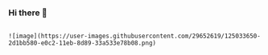 ### Hi there 👋
                                                                           ![image](https://user-images.githubusercontent.com/29652619/125033650-2d1bb580-e0c2-11eb-8d89-33a533e78b08.png)

<!--
**SSimbah/SSimbah** is a ✨ _special_ ✨ repository because its `README.md` (this file) appears on your GitHub profile.

Here are some ideas to get you started:

- 🔭 I’m currently working on ...
- 🌱 I’m currently learning ...
- 👯 I’m looking to collaborate on ...
- 🤔 I’m looking for help with ...
- 💬 Ask me about ...
- 📫 How to reach me: ...
- 😄 Pronouns: ...
- ⚡ Fun fact: ...
-->
